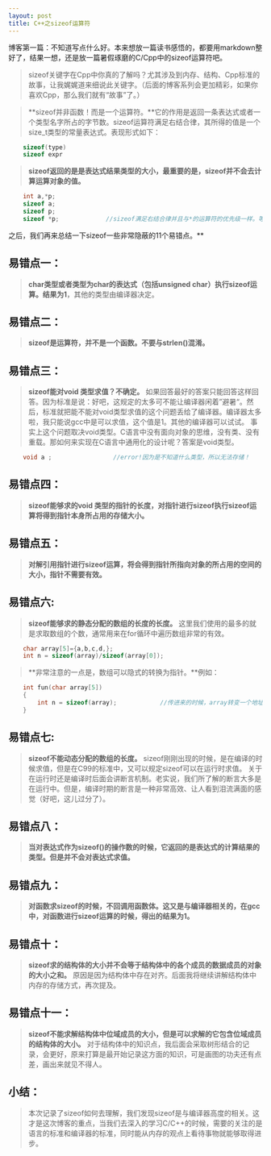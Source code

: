 ```yaml
---
layout: post
title: C++之sizeof运算符
---
```



 博客第一篇：不知道写点什么好。本来想放一篇读书感悟的，都要用markdown整好了，结果一想，还是放一篇暑假琢磨的C/Cpp中的sizeof运算符吧。

>sizeof关键字在Cpp中你真的了解吗？尤其涉及到内存、结构、Cpp标准的故事，让我娓娓道来细说此关键字。（后面的博客系列会更加精彩，如果你喜欢Cpp，那么我们就有“故事”了。）


>**sizeof并非函数！而是一个运算符。**它的作用是返回一条表达式或者一个类型名字所占的字节数。sizeof运算符满足右结合律，其所得的值是一个size_t类型的常量表达式。表现形式如下：

```C++
	sizeof(type)
	sizeof expr
```

>**sizeof返回的是是表达式结果类型的大小，最重要的是，sizeof并不会去计算运算对象的值。**

```C++
	int a,*p;
	sizeof a;
	sizeof p;
	sizeof *p;             //sizeof满足右结合律并且与*的运算符的优先级一样。等价于sizeof (*p); 
```
之后，我们再来总结一下sizeof一些非常隐蔽的11个易错点。**

## 易错点一：
>**char类型或者类型为char的表达式（包括unsigned char）执行sizeof运算。结果为1**，其他的类型由编译器决定。

## 易错点二：
>**sizeof是运算符，并不是一个函数。不要与strlen()混淆。**

## 易错点三：
>**sizeof能对void 类型求值？不确定。**
>如果回答最好的答案只能回答这样回答。因为标准是说：好吧，这规定的太多可不能让编译器闲着”避暑“。然后，标准就把能不能对void类型求值的这个问题丢给了编译器。编译器太多啦，我只能说gcc中是可以求值，这个值是1。其他的编译器可以试试。
>事实上这个问题取决void类型。C语言中没有面向对象的思维，没有类、没有重载。那如何来实现在C语言中通用化的设计呢？答案是void类型。

```C++
	void a ;                 //error!因为是不知道什么类型，所以无法存储！
```

## 易错点四：
>**sizeof能够求的void 类型的指针的长度，对指针进行sizeof执行sizeof运算将得到指针本身所占用的存储大小。**

## 易错点五：
>**对解引用指针进行sizeof运算，将会得到指针所指向对象的所占用的空间的大小，指针不需要有效。**

## 易错点六:
>**sizeof能够求的静态分配的数组的长度的长度。**
>这里我们使用的最多的就是求取数组的个数，通常用来在for循环中遍历数组非常的有效。

```C++
	char array[5]={a,b,c,d,};
	int n = sizeof(array)/sizeof(array[0]);
```
>**非常注意的一点是，数组可以隐式的转换为指针。**例如：

```C++
	int fun(char array[5])
	{
		int n = sizeof(array);            //传进来的时候，array转变一个地址。
	}
```

## 易错点七:
>**sizeof不能动态分配的数组的长度。**
>sizeof刚刚出现的时候，是在编译的时候求值，但是在C99的标准中，又可以规定sizeof可以在运行时求值。
>关于在运行时还是编译时后面会讲断言机制。老实说，我们所了解的断言大多是在运行中。但是，编译时期的断言是一种非常高效、让人看到泪流满面的感觉（好吧，这儿过分了）。

## 易错点八：
>**当对表达式作为sizeof()的操作数的时候，它返回的是表达式的计算结果的类型。但是并不会对表达式求值。**

## 易错点九：
>**对函数求sizeof的时候，不回调用函数体。这又是与编译器相关的，在gcc中，对函数进行sizeof运算的时候，得出的结果为1。**

## 易错点十：
>**sizeof求的结构体的大小并不会等于结构体中的各个成员的数据成员的对象的大小之和。**
>原因是因为结构体中存在对齐。后面我将继续讲解结构体中内存的存储方式，再次提及。

## 易错点十一：
>**sizeof不能求解结构体中位域成员的大小，但是可以求解的它包含位域成员的结构体的大小。**
>对于结构体中的知识点，我后面会采取树形结合的记录，会更好，原来打算是最开始记录这方面的知识，可是画图的功夫还有点差，画出来就见不得人。

## 小结：
>本次记录了sizeof如何去理解，我们发现sizeof是与编译器高度的相关。这才是这次博客的重点，当我们去深入的学习C/C++的时候，需要的关注的是语言的标准和编译器的标准，同时能从内存的观点上看待事物就能够取得进步。
